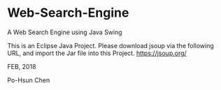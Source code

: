# Web-Search-Engine
A Web Search Engine using Java Swing

This is an Eclipse Java Project.
Please download jsoup via the following URL, and import the Jar file into this Project.
https://jsoup.org/

FEB, 2018

Po-Hsun Chen
